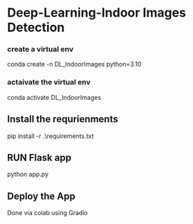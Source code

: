 # Deep-Learning-Indoor Images Detection

### create a virtual env
conda create -n DL_IndoorImages python=3.10

### actaivate the virtual env
conda activate DL_IndoorImages

## Install the requrienments
pip install -r .\requirements.txt

## RUN Flask app
python app.py

## Deploy the App
Done via colab using Gradio
